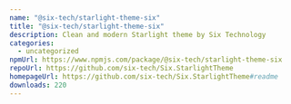 ```yaml
---
name: "@six-tech/starlight-theme-six"
title: "@six-tech/starlight-theme-six"
description: Clean and modern Starlight theme by Six Technology
categories:
  - uncategorized
npmUrl: https://www.npmjs.com/package/@six-tech/starlight-theme-six
repoUrl: https://github.com/six-tech/Six.StarlightTheme
homepageUrl: https://github.com/six-tech/Six.StarlightTheme#readme
downloads: 220
---
```

